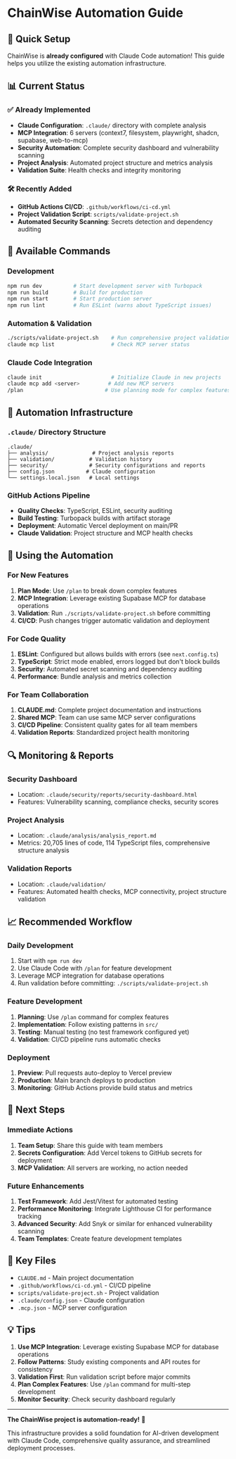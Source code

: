 # ChainWise Automation Guide

## 🚀 Quick Setup

ChainWise is **already configured** with Claude Code automation! This guide helps you utilize the existing automation infrastructure.

## 📊 Current Status

### ✅ **Already Implemented**
- **Claude Configuration**: `.claude/` directory with complete analysis
- **MCP Integration**: 6 servers (context7, filesystem, playwright, shadcn, supabase, web-to-mcp)
- **Security Automation**: Complete security dashboard and vulnerability scanning
- **Project Analysis**: Automated project structure and metrics analysis
- **Validation Suite**: Health checks and integrity monitoring

### 🛠️ **Recently Added**
- **GitHub Actions CI/CD**: `.github/workflows/ci-cd.yml`
- **Project Validation Script**: `scripts/validate-project.sh`
- **Automated Security Scanning**: Secrets detection and dependency auditing

## 🔧 Available Commands

### Development
```bash
npm run dev          # Start development server with Turbopack
npm run build        # Build for production
npm run start        # Start production server
npm run lint         # Run ESLint (warns about TypeScript issues)
```

### Automation & Validation
```bash
./scripts/validate-project.sh    # Run comprehensive project validation
claude mcp list                  # Check MCP server status
```

### Claude Code Integration
```bash
claude init                      # Initialize Claude in new projects
claude mcp add <server>         # Add new MCP servers
/plan                          # Use planning mode for complex features
```

## 📁 Automation Infrastructure

### `.claude/` Directory Structure
```
.claude/
├── analysis/              # Project analysis reports
├── validation/           # Validation history
├── security/             # Security configurations and reports
├── config.json          # Claude configuration
└── settings.local.json   # Local settings
```

### GitHub Actions Pipeline
- **Quality Checks**: TypeScript, ESLint, security auditing
- **Build Testing**: Turbopack builds with artifact storage
- **Deployment**: Automatic Vercel deployment on main/PR
- **Claude Validation**: Project structure and MCP health checks

## 🎯 Using the Automation

### For New Features
1. **Plan Mode**: Use `/plan` to break down complex features
2. **MCP Integration**: Leverage existing Supabase MCP for database operations
3. **Validation**: Run `./scripts/validate-project.sh` before committing
4. **CI/CD**: Push changes trigger automatic validation and deployment

### For Code Quality
1. **ESLint**: Configured but allows builds with errors (see `next.config.ts`)
2. **TypeScript**: Strict mode enabled, errors logged but don't block builds
3. **Security**: Automated secret scanning and dependency auditing
4. **Performance**: Bundle analysis and metrics collection

### For Team Collaboration
1. **CLAUDE.md**: Complete project documentation and instructions
2. **Shared MCP**: Team can use same MCP server configurations
3. **CI/CD Pipeline**: Consistent quality gates for all team members
4. **Validation Reports**: Standardized project health monitoring

## 🔍 Monitoring & Reports

### Security Dashboard
- Location: `.claude/security/reports/security-dashboard.html`
- Features: Vulnerability scanning, compliance checks, security scores

### Project Analysis
- Location: `.claude/analysis/analysis_report.md`
- Metrics: 20,705 lines of code, 114 TypeScript files, comprehensive structure analysis

### Validation Reports
- Location: `.claude/validation/`
- Features: Automated health checks, MCP connectivity, project structure validation

## 📈 Recommended Workflow

### Daily Development
1. Start with `npm run dev`
2. Use Claude Code with `/plan` for feature development
3. Leverage MCP integration for database operations
4. Run validation before committing: `./scripts/validate-project.sh`

### Feature Development
1. **Planning**: Use `/plan` command for complex features
2. **Implementation**: Follow existing patterns in `src/`
3. **Testing**: Manual testing (no test framework configured yet)
4. **Validation**: CI/CD pipeline runs automatic checks

### Deployment
1. **Preview**: Pull requests auto-deploy to Vercel preview
2. **Production**: Main branch deploys to production
3. **Monitoring**: GitHub Actions provide build status and metrics

## 🎯 Next Steps

### Immediate Actions
1. **Team Setup**: Share this guide with team members
2. **Secrets Configuration**: Add Vercel tokens to GitHub secrets for deployment
3. **MCP Validation**: All servers are working, no action needed

### Future Enhancements
1. **Test Framework**: Add Jest/Vitest for automated testing
2. **Performance Monitoring**: Integrate Lighthouse CI for performance tracking
3. **Advanced Security**: Add Snyk or similar for enhanced vulnerability scanning
4. **Team Templates**: Create feature development templates

## 🔗 Key Files

- `CLAUDE.md` - Main project documentation
- `.github/workflows/ci-cd.yml` - CI/CD pipeline
- `scripts/validate-project.sh` - Project validation
- `.claude/config.json` - Claude configuration
- `.mcp.json` - MCP server configuration

## 💡 Tips

1. **Use MCP Integration**: Leverage existing Supabase MCP for database operations
2. **Follow Patterns**: Study existing components and API routes for consistency
3. **Validation First**: Run validation script before major commits
4. **Plan Complex Features**: Use `/plan` command for multi-step development
5. **Monitor Security**: Check security dashboard regularly

---

**The ChainWise project is automation-ready!** 🚀

This infrastructure provides a solid foundation for AI-driven development with Claude Code, comprehensive quality assurance, and streamlined deployment processes.